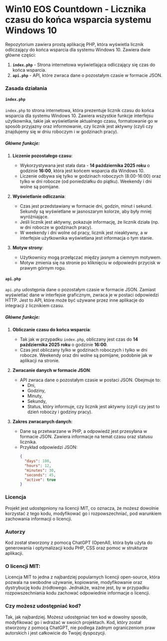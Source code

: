 # Win10 EOS Countdown - Licznika czasu do końca wsparcia systemu Windows 10

Repozytorium zawiera prostą aplikację PHP, która wyświetla licznik odliczający do końca wsparcia dla systemu Windows 10. Zawiera dwie główne części:

1. **`index.php`** - Strona internetowa wyświetlająca odliczający się czas do końca wsparcia.
2. **`api.php`** - API, które zwraca dane o pozostałym czasie w formacie JSON.

### Zasada działania

#### `index.php`
`index.php` to strona internetowa, która prezentuje licznik czasu do końca wsparcia dla systemu Windows 10. Zawiera wszystkie funkcje interfejsu użytkownika, takie jak wyświetlanie aktualnego czasu, formatowanie go w sposób przyjazny oraz informowanie, czy licznik jest aktywny (czyli czy znajdujemy się w dniu roboczym i w godzinach pracy).

##### Główne funkcje:
1. **Liczenie pozostałego czasu**:
   - Wykorzystywana jest stała data - **14 października 2025 roku** o godzinie **16:00**, która jest końcem wsparcia dla Windows 10.
   - Liczenie odbywa się tylko w godzinach roboczych (8:00-16:00) oraz tylko w dni robocze (od poniedziałku do piątku). Weekendy i dni wolne są pomijane.

2. **Wyświetlanie odliczania**:
   - Czas jest przedstawiany w formacie dni, godzin, minut i sekund. Sekundy są wyświetlane w jasnoszarym kolorze, aby były mniej wyróżniające.
   - Jeśli licznik jest aktywny, pokazuje informację, że licznik działa (np. w dni robocze w godzinach pracy).
   - W weekendy i dni wolne od pracy, licznik jest nieaktywny, a w interfejsie użytkownika wyświetlana jest informacja o tym stanie.

3. **Motyw strony**:
   - Użytkownicy mogą przełączać między jasnym a ciemnym motywem.
   - Motyw zmienia się na stronie po kliknięciu w odpowiedni przycisk w prawym górnym rogu.

#### `api.php`
`api.php` udostępnia dane o pozostałym czasie w formacie JSON. Zamiast wyświetlać dane w interfejsie graficznym, zwraca je w postaci odpowiedzi HTTP. Jest to API, które może być używane przez inne aplikacje do integracji z licznikiem czasu.

##### Główne funkcje:
1. **Obliczanie czasu do końca wsparcia**:
   - Tak jak w przypadku `index.php`, obliczany jest czas do **14 października 2025 roku** o godzinie **16:00**.
   - Czas jest obliczany tylko w godzinach roboczych i tylko w dni robocze. Weekendy oraz dni wolne są pomijane, podobnie jak w aplikacji na stronie.

2. **Zwracanie danych w formacie JSON**:
   - API zwraca dane o pozostałym czasie w postaci JSON. Obejmuje to:
     - Dni,
     - Godziny,
     - Minuty,
     - Sekundy,
     - Status, który informuje, czy licznik jest aktywny (czyli czy jest to dzień roboczy i godziny pracy).

3. **Zakres zwracanych danych**:
   - Dane są przetwarzane w PHP, a odpowiedź jest przesyłana w formacie JSON. Zawiera informacje na temat czasu oraz statusu licznika.
   - Przykład odpowiedzi JSON:
     ```json
     {
       "days": 100,
       "hours": 12,
       "minutes": 30,
       "seconds": 45,
       "active": true
     }
     ```

### Licencja
Projekt jest udostępniony na licencji MIT, co oznacza, że możesz dowolnie korzystać z tego kodu, modyfikować go i rozpowszechniać, pod warunkiem zachowania informacji o licencji.

### Autorzy
Kod został stworzony z pomocą ChatGPT (OpenAI), która była użyta do generowania i optymalizacji kodu PHP, CSS oraz pomoc w strukturze aplikacji.

### O licencji MIT:
Licencja MIT to jedna z najbardziej popularnych licencji open-source, która pozwala na swobodne używanie, kopiowanie, modyfikowanie oraz dystrybucję kodu źródłowego. Jednakże, ważne jest, by w przypadku rozpowszechniania kodu zachować odpowiednie informacje o licencji.

### Czy możesz udostępniać kod?
Tak, jak najbardziej. Możesz udostępniać ten kod w dowolny sposób, modyfikować go i wdrażać w swoich projektach. Kod, który został stworzony z pomocą ChatGPT, nie podlega żadnym ograniczeniom praw autorskich i jest całkowicie do Twojej dyspozycji.
